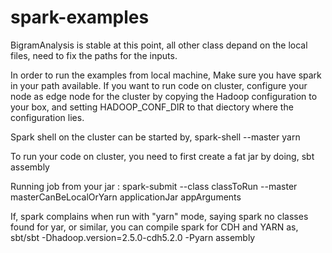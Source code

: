 spark-examples
==============
BigramAnalysis is stable at this point, all other class depand on the local files, need to fix the paths for the inputs.

In order to run the examples from local machine,
Make sure you have spark in your path available.
If you want to run code on cluster, configure your node as edge node for the cluster by copying the Hadoop configuration to your box, and setting HADOOP_CONF_DIR to that diectory where the configuration lies.

Spark shell on the cluster can be started by,
 spark-shell --master yarn
 
To run your code on cluster, you need to first create a fat jar by doing,
sbt assembly

Running job from your jar : 
spark-submit --class classToRun --master masterCanBeLocalOrYarn applicationJar appArguments
 
If, spark complains when run with "yarn" mode, saying spark no classes found for yar, or similar, you can compile spark for CDH and YARN  as, 
sbt/sbt -Dhadoop.version=2.5.0-cdh5.2.0 -Pyarn assembly

